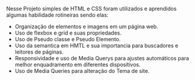 Nesse Projeto simples de HTML e CSS foram utilizados e aprendidos algumas habilidade rotineiras sendo elas:

- Organização de elementos e imagens em um página web.
- Uso de flexbox e grid e suas propriedades.
- Uso de Pseudo classe e Pseudo Elemento.
- Uso da semantica em HMTL e sua importancia para buscadores e leitores de páginas.
- Responsividade e uso de Media Querys para ajustes automáticos para melhor enquadramento em diferentes disposítivos.
- Uso de Media Queries para alteração do Tema de site.
